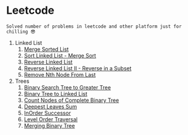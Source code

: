 # Leetcode

    Solved number of problems in leetcode and other platform just for chilling 😎

1. Linked List
	1. [Merge Sorted List](https://github.com/irshedahamed/leetcode/blob/main/MergeSortedList.java)
	1. [Sort Linked List - Merge Sort](https://github.com/irshedahamed/leetcode/blob/main/SortLinkedList.java)
	1. [Reverse Linked List](https://github.com/irshedahamed/leetcode/blob/main/ReverseLinkedList.java)
	1. [Reverse Linked List II - Reverse in a Subset](https://github.com/irshedahamed/leetcode/blob/main/ReverseLinkedListII.java)
	1. [Remove Nth Node From Last](https://github.com/irshedahamed/leetcode/blob/main/RemoveNthNodeFromLast.java)
1. Trees
	1. [Binary Search Tree to Greater Tree](https://github.com/irshedahamed/leetcode/blob/main/Trees/BSTtoGST.java)
	2. [Binary Tree to Linked List](https://github.com/irshedahamed/leetcode/blob/main/Trees/BinaryTreeToLinkedList.java)
	3. [Count Nodes of Complete Binary Tree](https://github.com/irshedahamed/leetcode/blob/main/Trees/CountNodesOfCompleteBinaryTree.java)
	4. [Deepest Leaves Sum](https://github.com/irshedahamed/leetcode/blob/main/Trees/DeepestLeavesSum.java)
	5. [InOrder Successor](https://github.com/irshedahamed/leetcode/blob/main/Trees/InOrderSuccessor.java)
	6. [Level Order Traversal](https://github.com/irshedahamed/leetcode/blob/main/Trees/LevelOrderTraversal.java)
	7. [Merging Binary Tree](https://github.com/irshedahamed/leetcode/blob/main/Trees/MergingBinaryTree.java)
